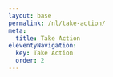 ```yaml
---
layout: base
permalink: /nl/take-action/
meta:
  title: Take Action
eleventyNavigation:
  key: Take Action
  order: 2
---
```

